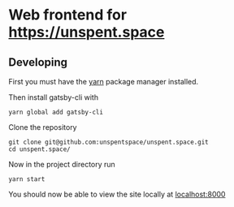 # Web frontend for https://unspent.space

## Developing

First you must have the [yarn](https://yarnpkg.com/getting-started/install) package manager installed.

Then install gatsby-cli with

```
yarn global add gatsby-cli
```

Clone the repository

```
git clone git@github.com:unspentspace/unspent.space.git
cd unspent.space/
```

Now in the project directory run

```
yarn start
```

You should now be able to view the site locally at [localhost:8000](http://localhost:8000/)
